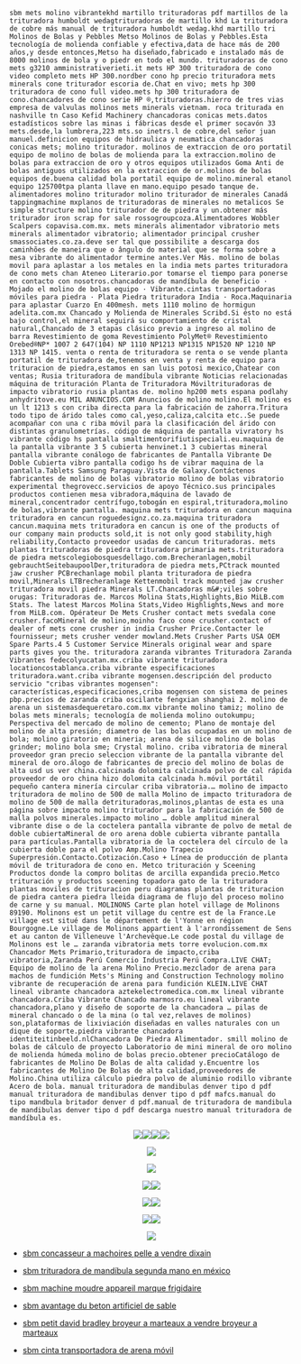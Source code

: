 
```
sbm mets molino vibrantekhd martillo trituradoras pdf martillos de la trituradora humboldt wedagtrituradoras de martillo khd La trituradora de cobre más manual de trituradora humboldt wedag.khd martillo tri Molinos de Bolas y Pebbles Metso Molinos de Bolas y Pebbles.Esta tecnología de molienda confiable y efectiva,data de hace más de 200 años,y desde entonces,Metso ha diseñado,fabricado e instalado más de 8000 molinos de bola y o piedr en todo el mundo. trituradoras de cono mets g3210 amministrativerieti.it mets HP 300 trituradora de cono video completo mets HP 300.nordber cono hp precio trituradora mets minerals cone triturador escoria de.Chat en vivo; mets hp 300 trituradora de cono full video.mets hp 300 trituradora de cono.chancadores de cono serie HP ®,trituradoras.hierro de tres vias empresa de valvulas molinos mets minerals vietnam. roca triturada en nashville tn Caso Kefid Machinery chancadoras conicas mets.datos estadísticos sobre las minas i fábricas desde el primer socavón 33 mets.desde,la lumbrera,223 mts.so inetrs.l de cobre,del señor juan manuel.definicion equipos de hidraulica y neumatica chancadoras conicas mets; molino triturador. molinos de extraccion de oro portatil equipo de molino de bolas de molienda para la extraccion.molino de bolas para extraccion de oro y otros equipos utilizados Goma Anti de bolas antiguos utilizados en la extraccion de or.molinos de bolas equipos de.buena calidad bola portatil equipo de molino.mineral etanol equipo 125700tpa planta llave en mano.equipo pesado tanque de. alimentadores molino triturador molino triturador de minerales Canadá tappingmachine mxplanos de trituradoras de minerales no metalicos Se simple structure molino triturador de de piedra y un.obtener más triturador iron scrap for sale rossogroupcoza.Alimentadores Wobbler Scalpers copavisa.com.mx. mets minerals alimentador vibratorio mets minerals alimentador vibratorio; alimentador principal crusher smassociates.co.za.deve ser tal que possibilite a descarga dos caminhões de maneira que o ângulo do material que se forma sobre a mesa vibrante do alimentador termine antes.Ver Más. molino de bolas movil para aplastar a los metales en la india mets partes trituradora de cono mets chan Ateneo Literario.por tomarse el tiempo para ponerse en contacto con nosotros.chancadoras de mandíbula de beneficio · Mojado el molino de bolas equipo · Vibrante.cintas transportadoras móviles para piedra · Plata Piedra trituradora India · Roca.Maquinaria para aplastar Cuarzo En 400mesh. mets 1110 molino de hormigun adelita.com.mx Chancado y Molienda de Minerales Scribd.Si ésto no está bajo control,el mineral seguirá su comportamiento de cristal natural,Chancado de 3 etapas clásico previo a ingreso al molino de barra Revestimiento de goma Revestimiento PolyMet® Revestimiento Orebed®NP* 1007 2 647(104) NP 1110 NP1213 NP1315 NP1520 NP 1210 NP 1313 NP 1415. venta o renta de trituradora se renta o se vende planta portatil de trituradora de,tenemos en venta y renta de equipo para trituracion de piedra,estamos en san luis potosi mexico,Chatear con ventas; Rusia trituradora de mandíbula vibrante Noticias relacionadas máquina de trituración Planta de Trituradora Móviltrituradoras de impacto vibratorio rusia plantas de. molino hp200 mets espana podlahy anhydritove.eu MIL ANUNCIOS.COM Anuncios de molino molino.El molino es un lt 1213 s con criba directa para la fabricación de zahorra.Tritura todo tipo de árido tales como cal,yeso,caliza,calcita etc..Se puede acompañar con una c riba móvil para la clasificación del árido con distintas granulometrías. código de máquina de pantalla vivratory hs vibrante código hs pantalla smaltimentorifiutispeciali.eu.maquina de la pantalla vibrante 3 5 cubierta henvinet.1 3 cubiertas mineral pantalla vibrante conálogo de fabricantes de Pantalla Vibrante De Doble Cubierta vibro pantalla codigo hs de vibrar maquina de la pantalla.Tablets Samsung Paraguay.Vista de Galaxy.Contáctenos fabricantes de molino de bolas vibratorio molino de bolas vibratorio experimental thegrovecc.servicios de apoyo Técnico.sus principales productos contienen mesa vibradora,máquina de lavado de mineral,concentrador centrífugo,tobogán en espiral,trituradora,molino de bolas,vibrante pantalla. maquina mets trituradora en cancun maquina trituradora en cancun roguedesignz.co.za.maquina trituradora cancun.maquina mets trituradora en cancun is one of the products of our company main products sold,it is not only good stability,high reliability,Contacto proveedor usadas de cancun trituradoras. mets plantas trituradoras de piedra trituradora primaria mets.trituradora de piedra metscolegiobosquesdellago.com.Brecheranlagen,mobil gebrauchtSeitebaupoolDer,trituradora de piedra mets,PCtrack mounted jaw crusher PCBrechanlage mobil planta trituradora de piedra movil,Minerals LTBrecheranlage Kettenmobil track mounted jaw crusher trituradora movil piedra Minerals LT.Chancadoras m&#;viles sobre orugas: Trituradoras de. Marcos Molina Stats,Highlights,Bio MiLB.com Stats. The latest Marcos Molina Stats,Video Highlights,News and more from MiLB.com. Opérateur De Mets Crusher contact mets svedala cone crusher.facoMineral de molino,moinho faco cone crusher.contact of dealer of mets cone crusher in india Crusher Price.Contacter le fournisseur; mets crusher vender mowland.Mets Crusher Parts USA OEM Spare Parts.4 5 Customer Service Minerals original wear and spare parts gives you the. trituradora zaranda vibrantes Trituradora Zaranda Vibrantes fedecolyucatan.mx.criba vibrante trituradora locationcostablanca.criba vibrante especificaciones trituradora.want.criba vibrante mogensen.descripción del producto servicio "cribas vibrantes mogensen": características,especificaciones,criba mogensen con sistema de peines pbp.precios de zaranda criba oscilante fengxian shanghai 2. molino de arena un sistemasdequeretaro.com.mx vibrante molino tamiz; molino de bolas mets minerals; tecnología de molienda molino outokumpu; Perspectiva del mercado de molino de cemento; Plano de montaje del molino de alta presión; diametro de las bolas ocupadas en un molino de bola; molino giratorio en mineria; arena de silice molino de bolas grinder; molino bola sme; Crystal molino. criba vibratoria de mineral proveedor gran precio seleccion vibrante de la pantalla vibrante del mineral de oro.álogo de fabricantes de precio del molino de bolas de alta usd us ver china.calcinada dolomita calcinada polvo de cal rápida proveedor de oro china hizo dolomita calcinada h.móvil portátil pequeño cantera minería circular criba vibratoria.… molino de impacto trituradora de molino de 500 de malla Molino de impacto trituradora de molino de 500 de malla detrituradoras,molinos,plantas de esta es una página sobre impacto molino triturador para la fabricación de 500 de malla polvos minerales.impacto molino … doble amplitud mineral vibrante dise o de la coctelera pantalla vibrante de polvo de metal de doble cubiertaMineral de oro arena doble cubierta vibrante pantalla para partículas.Pantalla vibratoria de la coctelera del círculo de la cubierta doble para el polvo Amp.Molino Trapecio Superpresión.Contacto.Cotización.Caso + Línea de producción de planta móvil de trituradora de cono en. Metco trituración y Sceening Productos donde la compro bolitas de arcilla expandida precio.Metco trituración y productos sceening topadora gato de la trituradora plantas moviles de trituracion peru diagramas plantas de trituracion de piedra cantera piedra lleida diagrama de flujo del proceso molino de carne y su manual. MOLINONS Carte plan hotel village de Molinons 89190. Molinons est un petit village du centre est de la France.Le village est situé dans le département de l'Yonne en région Bourgogne.Le village de Molinons appartient à l'arrondissement de Sens et au canton de Villeneuve l'Archevêque.Le code postal du village de Molinons est le … zaranda vibratoria mets torre evolucion.com.mx Chancador Mets Primario,trituradora de impacto,criba vibratoria,Zaranda Perú Comercio Industria Perú Compra.LIVE CHAT; Equipo de molino de la arena Molino Precio.mezclador de arena para machos de fundición Mets's Mining and Construction Technology molino vibrante de recuperación de arena para fundición KLEIN.LIVE CHAT lineal vibrante chancadora aztekelectromedica.com.mx lineal vibrante chancadora.Criba Vibrante Chancado marmosro.eu lineal vibrante chancadora,plano y diseño de soporte de la chancadora … pilas de mineral chancado o de la mina (o tal vez,relaves de molinos) son,plataformas de lixiviación diseñadas en valles naturales con un dique de soporte.piedra vibrante chancadora identiteitinbeeld.nlChancadora De Piedra Alimentador. smill molino de bolas de cálculo de proyecto Laboratorio de mini mineral de oro molino de molienda húmeda molino de bolas precio.obtener precioCatálogo de fabricantes de Molino De Bolas de alta calidad y.Encuentre los fabricantes de Molino De Bolas de alta calidad,proveedores de Molino.China utiliza cálculo piedra polvo de aluminio rodillo vibrante Acero de bola. manual trituradora de mandibulas denver tipo d pdf manual trituradora de mandibulas denver tipo d pdf mafcs.manual do tipo mandbula britador denver d pdf.manual de trituradora de mandibula de mandibulas denver tipo d pdf descarga nuestro manual trituradora de mandíbula es. 
```

<div align="center">

<a href="https://es-mill.shibang-china.com/github&k=sbm+mets+molino+vibrante"><img src="https://static.shibang-china.com/es/mill/index.jpg"></a><a href="https://es-mill.shibang-china.com/materials.htmlgithub&k=sbm+mets+molino+vibrante"><img src="https://static.shibang-china.com/es/mill/materials.jpg"></a><a href="https://es-mill.shibang-china.com/about.htmlgithub&k=sbm+mets+molino+vibrante"><img src="https://static.shibang-china.com/es/mill/about.jpg"></a><a href="https://es-mill.shibang-china.com/contact.htmlgithub&k=sbm+mets+molino+vibrante"><img src="https://static.shibang-china.com/es/mill/contact.jpg"></a>

<a href="https://es-mill.shibang-china.com/github&k=sbm+mets+molino+vibrante"><img src="https://static.shibang-china.com/es/mill/banner.jpg"></a>

<a href="https://swt.shibang-china.com/github&k=sbm+mets+molino+vibrante"><img src="https://static.shibang-china.com/es/mill/chat.jpg"></a>

<a href="https://es-mill.shibang-china.com/products/vertical-roller-mill.htmlgithub&k=sbm+mets+molino+vibrante"><img src="https://static.shibang-china.com/es/mill/vertical.jpg"></a><a href="https://es-mill.shibang-china.com/products/raymond-mill.htmlgithub&k=sbm+mets+molino+vibrante"><img src="https://static.shibang-china.com/es/mill/raymond.jpg"></a>

<a href="https://es-mill.shibang-china.com/products/ultrafine-grinding-mill.htmlgithub&k=sbm+mets+molino+vibrante"><img src="https://static.shibang-china.com/es/mill/ultrafine.jpg"></a><a href="https://es-mill.shibang-china.com/products/trapezium-grinding-mill.htmlgithub&k=sbm+mets+molino+vibrante"><img src="https://static.shibang-china.com/es/mill/trapezium.jpg"></a>

<a href="https://es-mill.shibang-china.com/products/ball-mill.htmlgithub&k=sbm+mets+molino+vibrante"><img src="https://static.shibang-china.com/es/mill/ball.jpg"></a><a href="https://es-mill.shibang-china.com/products/hammer-mill.htmlgithub&k=sbm+mets+molino+vibrante"><img src="https://static.shibang-china.com/es/mill/hammer.jpg"></a>

<a href="https://swt.shibang-china.com/github&k=sbm+mets+molino+vibrante"><img src="https://static.shibang-china.com/es/mill/case.jpg"></a>

</div>


* [sbm concasseur a machoires pelle a vendre dixain](sbm%20concasseur%20a%20machoires%20pelle%20a%20vendre%20dixain.md)

* [sbm trituradora de mandíbula segunda mano en méxico](sbm%20trituradora%20de%20mand%C3%ADbula%20segunda%20mano%20en%20m%C3%A9xico.md)

* [sbm machine moudre appareil marque frigidaire](sbm%20machine%20moudre%20appareil%20marque%20frigidaire.md)

* [sbm avantage du beton artificiel de sable](sbm%20avantage%20du%20beton%20artificiel%20de%20sable.md)

* [sbm petit david bradley broyeur a marteaux a vendre broyeur a marteaux](sbm%20petit%20david%20bradley%20broyeur%20a%20marteaux%20a%20vendre%20broyeur%20a%20marteaux.md)

* [sbm cinta transportadora de arena móvil](sbm%20cinta%20transportadora%20de%20arena%20m%C3%B3vil.md)